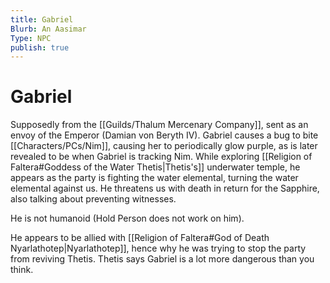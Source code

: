 ```yaml
---
title: Gabriel
Blurb: An Aasimar
Type: NPC
publish: true
---
```


# Gabriel

Supposedly from the [[Guilds/Thalum Mercenary Company]], sent as an envoy of the Emperor (Damian von Beryth IV). Gabriel causes a bug to bite [[Characters/PCs/Nim]], causing her to periodically glow purple, as is later revealed to be when Gabriel is tracking Nim. While exploring [[Religion of Faltera#Goddess of the Water Thetis\|Thetis's]] underwater temple, he appears as the party is fighting the water elemental, turning the water elemental against us. He threatens us with death in return for the Sapphire, also talking about preventing witnesses. 

He is not humanoid (Hold Person does not work on him). 

He appears to be allied with [[Religion of Faltera#God of Death Nyarlathotep\|Nyarlathotep]], hence why he was trying to stop the party from reviving Thetis. Thetis says Gabriel is a lot more dangerous than you think. 
